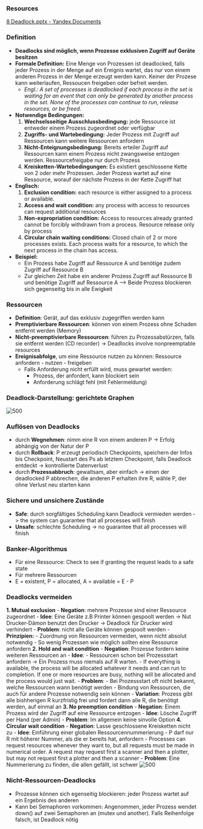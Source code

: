 ### Resources
[8 Deadlock.pptx - Yandex.Documents](https://docs.yandex.ru/docs/view?url=ya-disk-public%3A%2F%2FkRjigWHi8JPSapAg3QaJbA%2F4mCnOKvQf6vx%2BgrHBxFw%3D&name=8%20Deadlock.pptx)

### Definition
- **Deadlocks sind möglich, wenn Prozesse exklusiven Zugriff auf Geräte besitzen**
- **Formale Definition:** Eine Menge von Prozessen ist deadlocked, falls jeder Prozess in der Menge auf ein Ereignis wartet, das nur von einem anderen Prozess in der Menge erzeugt werden kann. Keiner der Prozese kann weiterlaufen, Ressoucen freigeben oder befreit werden. 
	- *Engl.: A set of processes is deadlocked if each process in the set is waiting for an event that can only be generated by another process in the set. None of the processes can continue to run, release resources, or be freed.*
- **Notwendige Bedingungen:**
	1. **Wechselsseitige Ausschlussbedingung:** jede Ressource ist entweder einem Prozess zugeordnet oder verfügbar
	2. **Zugriffs- und Wartebedingung:** Jeder Prozess mit Zugriff auf Ressourcen kann weitere Ressourcen anfordern
	3. **Nicht-Enteignungsbedingung:** Bereits erteiler Zugriff auf Ressourcen kann einem Prozess nicht zwangsweise entzogen werden. Ressourcefreigabe nur durch Prozess
	4. **Kreisketten-Wartebedingungen:** Es existiert geschlossene Kette von 2 oder mehr Prozessen. Jeder Prozess wartet auf eine Ressource, worauf der nächste Prozess in der Kette Zugriff hat
- **Englisch:**
	1. **Exclusion condition:** each resource is either assigned to a process or available.
	2. **Access and wait condition:** any process with access to resources can request additional resources
	3. **Non-expropriation condition:** Access to resources already granted cannot be forcibly withdrawn from a process. Resource release only by process
	4. **Circular chain waiting conditions:** Closed chain of 2 or more processes exists. Each process waits for a resource, to which the next process in the chain has access.
- **Beispiel:**
	- Ein Prozess habe Zugriff auf Ressource A und benötige zudem Zugriff auf Ressource B
	- Zur gleichen Zeit habe ein anderer Prozess Zugriff auf Ressource B und benötige Zugriff auf Ressource A
	--> Beide Prozess blockieren sich gegenseitig bis in alle Ewigkeit

### Ressourcen
- **Definition**: Gerät, auf das exklusiv zugegriffen werden kann
- **Premptivierbare Ressourcen**: können von einem Prozess ohne Schaden entfernt werden (Memory)
- **Nicht-preemptivierbare Ressourcen**: führen zu Prozessabstürzen, falls sie entfernt werden (CD recorder) -> Deadlocks involve nonpreemptable resources
- **Ereignisabfolge**, um eine Ressource nutzen zu können: Ressource anfordern - nutzen - freigeben
	- Falls Anforderung nicht erfüllt wird, muss gewartet werden:
		- Prozess, der anfordert, kann blockiert sein
		- Anforderung schlägt fehl (mit Fehlermeldung)

### Deadlock-Darstellung: gerichtete Graphen

![500](deadlock-darstellung.png)

### Auflösen von Deadlocks
- durch **Wegnehmen**: nimm eine R von einem anderen P -> Erfolg abhängig von der Natur der P
- durch **Rollback**: P erzeugt periodisch Checkpoints, speichern der Infos bis Checkpoint, Neustart des Ps ab letztem Checkpoint, falls Deadlock entdeckt -> kontrollierte Datenverlust
- durch **Prozessabbruch**: gewaltsam, aber einfach -> einen der deadlocked P abbrechen, die anderen P erhalten ihre R, wähle P, der ohne Verlust neu starten kann

### Sichere und unsichere Zustände
- **Safe**: durch sorgfältiges Scheduling kann Deadlock vermieden werden -> the system can guarantee that all processes will finish
- **Unsafe**: schlechte Scheduling -> no guarantee that all processes will finish

### Banker-Algorithmus
- Für eine Ressource: Check to see if granting the request leads to a safe state
- Für mehrere Ressourcen
- E = existent, P = allocated, A = available = E - P

### Deadlocks vermeiden
**1. Mutual exclusion**
	- **Negation**: mehrere Prozesse sind einer Ressource zugeordnet
	- **Idee**: Eine Geräte z.B Printer können gespoolt werden -> Nut Drucker-Dämon benutzt den Drucker -> Deadlock für Drucker wird verhindert
	- **Problem**: nicht alle Geräte können gespoolt werden
	- **Prinzipien:**
		- Zuordnung von Ressourcen vermeiden, wenn nicht absolut notwendig
		- So wenig Prozessen wie möglich sollten eine Ressource anfordern
**2. Hold and wait condition**
	- **Negation**: Prozesse fordern keine weiteren Ressourcen an
	- **Idee**: 
		- Ressourcen schon bei Prozessstart anfordern -> Ein Prozess muss niemals auf R warten. 
		- If everything is available, the process will be allocated whatever it needs and can run to completion. If one or more resources are busy, nothing will be allocated and the process would just wait.
	- **Problem**: 
		- Bei Prozessstart oft nicht bekannt, welche Ressourcen wann benötigt werden
		- Bindung von Ressourcen, die auch für andere Prozesse notwendig sein können
	- **Variation**: Prozess gibt alle bishherigen R kurzfristig frei und fordert dann alle R, die benötigt werden, auf einmal an
**3. No preemption condition**
	- **Negation**: Einem Prozess wird der Zugriff auf eine Ressource entzogen
	- **Idee**: Lösche Zugriff per Hand (per Admin)
	- **Problem**: Im allgemein keine sinvolle Option
**4. Circular wait condition**
	- **Negation**: Lasse geschlossene Kreisketten nicht zu
	- **Idee**: Einführung einer globalen Ressourcennummerierung
		- P darf nur R mit höherer Nummer, als die er bereits hat, anfordern
		- Processes can request resources whenever they want to, but all requests must be made in numerical order. A request may request first a scanner and then a plotter, but may not request first a plotter and then a scanner
	- **Problem**: Eine Nummerierung zu finden, die allen gefällt, ist schwer
![500](deadlock-vermeidung.png)

### Nicht-Ressourcen-Deadlocks
- Prozesse können sich egenseitig blockieren: jeder Prozess wartet auf ein Ergebnis des anderen
- Kann bei Semaphoren vorkommen: Angenommen, jeder Prozess wendet down() auf zwei Semaphoren an (mutex und another). Falls Reihenfolge falsch, ist Deadlock nötig

